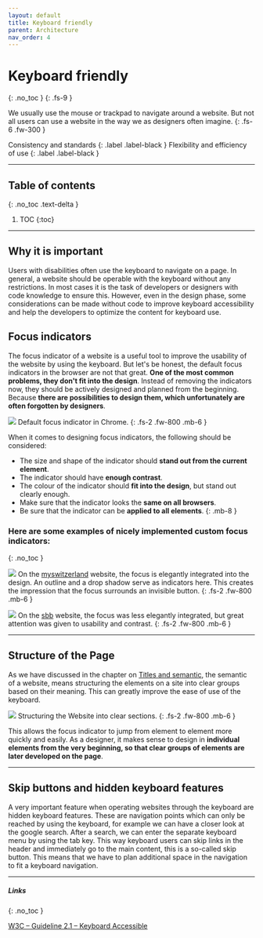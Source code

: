 ```yaml
---
layout: default
title: Keyboard friendly
parent: Architecture
nav_order: 4
---
```


# Keyboard friendly
{: .no_toc }
{: .fs-9 }

We usually use the mouse or trackpad to navigate around a website. But not all users can use a website in the way we as designers often imagine.
{: .fs-6 .fw-300 }

Consistency and standards
{: .label .label-black }
Flexibility and efficiency of use
{: .label .label-black }

---

## Table of contents
{: .no_toc .text-delta }

1. TOC
{:toc}

---

## Why it is important

 Users with disabilities often use the keyboard to navigate on a page. In general, a website should be operable with the keyboard without any restrictions. In most cases it is the task of developers or designers with code knowledge to ensure this. However, even in the design phase, some considerations can be made without code to improve keyboard accessibility and help the developers to optimize the content for keyboard use. 

## Focus indicators

The focus indicator of a website is a useful tool to improve the usability of the website by using the keyboard. But let's be honest, the default focus indicators in the browser are not that great. **One of the most common problems, they don't fit into the design**. Instead of removing the indicators now, they should be actively designed and planned from the beginning. Because **there are possibilities to design them, which unfortunately are often forgotten by designers**.

![](//placehold.it/800x400)
Default focus indicator in Chrome.
{: .fs-2 .fw-800 .mb-6 }

When it comes to designing focus indicators, the following should be considered:

- The size and shape of the indicator should **stand out from the current element**.
- The indicator should have **enough contrast**.
- The colour of the indicator should **fit into the design**, but stand out clearly enough.
- Make sure that the indicator looks the **same on all browsers**.
- Be sure that the indicator can be **applied to all elements**.
{: .mb-8 }

### Here are some examples of nicely implemented custom focus indicators:
{: .no_toc }

![](//placehold.it/800x400)
On the [myswitzerland](https://www.myswitzerland.com/ "Website: myswitzerland.com") website, the focus is elegantly integrated into the design. An outline and a drop shadow serve as indicators here. This creates the impression that the focus surrounds an invisible button.
{: .fs-2 .fw-800 .mb-6 }

![](//placehold.it/800x400)
On the [sbb](https://www.ssb.ch/ "Website: sbb.ch") website, the focus was less elegantly integrated, but great attention was given to usability and contrast.
{: .fs-2 .fw-800 .mb-6 }

---

## Structure of the Page

As we have discussed in the chapter on <a href="/Accessibility-Designer-Guide/02-Architecture/03-Titles%20and%20semantic/">Titles and semantic</a>, the semantic of a website, means structuring the elements on a site into clear groups based on their meaning. This can greatly improve the ease of use of the keyboard.

![](//placehold.it/800x400)
Structuring the Website into clear sections.
{: .fs-2 .fw-800 .mb-6 }

This allows the focus indicator to jump from element to element more quickly and easily. As a designer, it makes sense to design in **individual elements from the very beginning, so that clear groups of elements are later developed on the page**.

---

## Skip buttons and hidden keyboard features
A very important feature when operating websites through the keyboard are hidden keyboard features. These are navigation points which can only be reached by using the keyboard, for example we can have a closer look at the google search. After a search, we can enter the separate keyboard menu by using the tab key. This way keyboard users can skip links in the header and immediately go to the main content, this is a so-called skip button. This means that we have to plan additional space in the navigation to fit a keyboard navigation.

---

##### Links
{: .no_toc }

[W3C – Guideline 2.1 – Keyboard Accessible](https://www.w3.org/WAI/WCAG21/quickref/?versions=2.0#keyboard-accessible "Guideline 2.1 – Keyboard Accessible")
